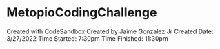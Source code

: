 # MetopioCodingChallenge
Created with CodeSandbox
Created by Jaime Gonzalez Jr
Created Date: 3/27/2022
Time Started: 7:30pm
Time Finished: 11:30pm

